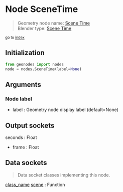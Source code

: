 
# Node SceneTime

> Geometry node name: [Scene Time](https://docs.blender.org/manual/en/latest/modeling/geometry_nodes/material/scene_time.html)<br>
  Blender type: [Scene Time](https://docs.blender.org/api/current/bpy.types.GeometryNodeInputSceneTime.html)
  
<sub>go to [index](/docs/index.md)</sub>

## Initialization

```python
from geonodes import nodes
node = nodes.SceneTime(label=None)
```



## Arguments


### Node label

- label : Geometry node display label (default=None)

## Output sockets

seconds : Float
- frame : Float

## Data sockets

> Data socket classes implementing this node.
  
[class_name](/docs/sockets/functions.md) [scene](/docs/sockets/functions.md#scene) : Function

